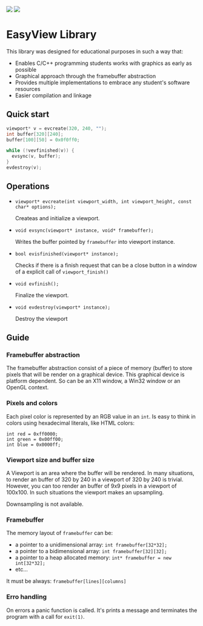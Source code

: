 ![](https://img.shields.io/github/release/elfcorreia/viewport.svg) ![](https://img.shields.io/github/license/elfcorreia/viewport.svg)

# EasyView Library

This library was designed for educational purposes in such a way that:

* Enables C/C++ programming students works with graphics as early as possible
* Graphical approach through the framebuffer abstraction
* Provides multiple implementations to embrace any student's software resources
* Easier compilation and linkage

## Quick start

```c
viewport* v = evcreate(320, 240, "");
int buffer[320][240];
buffer[100][50] = 0x0f0ff0;

while (!vevfinished(v)) {
  evsync(v, buffer);
}
evdestroy(v);

```
## Operations

- `viewport* evcreate(int viewport_width, int viewport_height, const char* options);`
  
  Createas and initialize a viewport.

- `void evsync(viewport* instance, void* framebuffer);`
  
  Writes the buffer pointed by `framebuffer` into viewport instance.

- `bool evisfinished(viewport* instance);`

  Checks if there is a finish request that can be a close button in a window of a explicit call of `viewport_finish()`

- `void evfinish();`
  
  Finalize the viewport.

- `void evdestroy(viewport* instance);`

  Destroy the viewport

## Guide

### Framebuffer abstraction

The framebuffer abstraction consist of a piece of memory (buffer) to store pixels that will be render on a graphical device. This graphical device is platform dependent. So can be an X11 window, a Win32 window or an OpenGL context.

### Pixels and colors

Each pixel color is represented by an RGB value in an `int`. Is easy to think in colors using hexadecimal literals, like HTML colors:

    int red = 0xff0000;
    int green = 0x00ff00;
    int blue = 0x0000ff;

### Viewport size and buffer size

A Viewport is an area where the buffer will be rendered. In many situations, to render an buffer of 320 by 240 in a viewport of 320 by 240 is trivial. However, you can too render an buffer of 9x9 pixels in a viewport of 100x100. In such situations the viewport makes an upsampling. 

Downsampling is not available.

### Framebuffer

The memory layout of `framebuffer` can be:

- a pointer to a unidimensional array: `int framebuffer[32*32];`
- a pointer to a bidimensional array: `int framebuffer[32][32];`
- a pointer to a heap allocated memory: `int* framebuffer = new int[32*32];`
- etc...      

It must be always: `framebuffer[lines][columns]`

### Erro handling

On errors a panic function is called. It's prints a message and terminates the program with a call for `exit(1)`.
